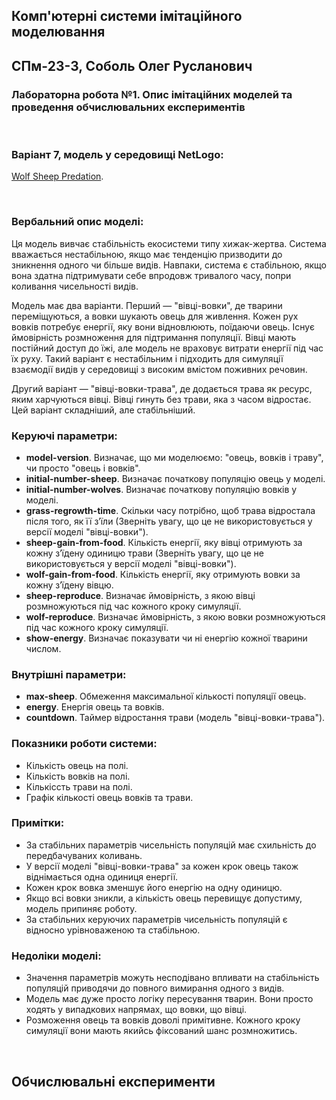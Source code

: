 ## Комп'ютерні системи імітаційного моделювання
## СПм-23-3, Соболь Олег Русланович
### Лабораторна робота №**1**. Опис імітаційних моделей та проведення обчислювальних експериментів

<br>

### Варіант 7, модель у середовищі NetLogo:
[Wolf Sheep Predation](http://www.netlogoweb.org/launch#http://www.netlogoweb.org/assets/modelslib/Sample%20Models/Biology/Wolf%20Sheep%20Predation.nlogo).

<br>

### Вербальний опис моделі:
Ця модель вивчає стабільність екосистеми типу хижак-жертва. Система вважається нестабільною, якщо має тенденцію призводити до зникнення одного чи більше видів. Навпаки, система є стабільною, якщо вона здатна підтримувати себе впродовж тривалого часу, попри коливання чисельності видів.

Модель має два варіанти. Перший — "вівці-вовки", де тварини переміщуються, а вовки шукають овець для живлення. Кожен рух вовків потребує енергії, яку вони відновлюють, поїдаючи овець. Існує ймовірність розмноження для підтримання популяції. Вівці мають постійний доступ до їжі, але модель не враховує витрати енергії під час їх руху. Такий варіант є нестабільним і підходить для симуляції взаємодії видів у середовищі з високим вмістом поживних речовин.

Другий варіант — "вівці-вовки-трава", де додається трава як ресурс, яким харчуються вівці. Вівці гинуть без трави, яка з часом відростає. Цей варіант складніший, але стабільніший.

### Керуючі параметри:
- **model-version**. Визначає, що ми моделюємо: "овець, вовків і траву", чи просто "овець і вовків".
- **initial-number-sheep**. Визначає початкову популяцію овець у моделі.
- **initial-number-wolves**. Визначає початкову популяцію вовків у моделі.
- **grass-regrowth-time**. Скільки часу потрібно, щоб трава відростала після того, як її з’їли (Зверніть увагу, що це не використовується у версії моделі "вівці-вовки").
- **sheep-gain-from-food**. Кількість енергії, яку вівці отримують за кожну з’їдену одиницю трави (Зверніть увагу, що це не використовується у версії моделі "вівці-вовки").
- **wolf-gain-from-food**. Кількість енергії, яку отримують вовки за кожну з’їдену вівцю.
- **sheep-reproduce**. Визначає ймовірність, з якою вівці розмножуються під час кожного кроку симуляції.
- **wolf-reproduce**. Визначає ймовірність, з якою вовки розмножуються під час кожного кроку симуляції.
- **show-energy**. Визначає показувати чи ні енергію кожної тварини числом.

### Внутрішні параметри:
- **max-sheep**. Обмеження максимальної кількості популяції овець.
- **energy**. Енергія овець та вовків.
- **countdown**. Таймер відростання трави (модель "вівці-вовки-трава").

### Показники роботи системи:
- Кількість овець на полі.
- Кількість вовків на полі.
- Кількіссть трави на полі.
- Графік кількості овець вовків та трави.

### Примітки:
- За стабільних параметрів чисельність популяцій має схильність до передбачуваних коливань.
- У версії моделі "вівці-вовки-трава" за кожен крок овець також віднімається одна одиниця енергії.
- Кожен крок вовка зменшує його енергію на одну одиницю.
- Якщо всі вовки зникли, а кількість овець перевищує допустиму, модель припиняє роботу.
- За стабільних керуючих параметрів чисельність популяцій є відносно урівноваженою та стабільною.

### Недоліки моделі:
- Значення параметрів можуть несподівано впливати на стабільність популяцій приводячи до повного вимирання одного з видів. 
- Модель має дуже просто логіку пересування тварин. Вони просто ходять у випадкових напрямах, що вовки, що вівці.
- Розможення овець та вовків доволі примітивне. Кожного кроку симуляції вони мають якийсь фіксований шанс розмножитись. 

<br>

## Обчислювальні експерименти
